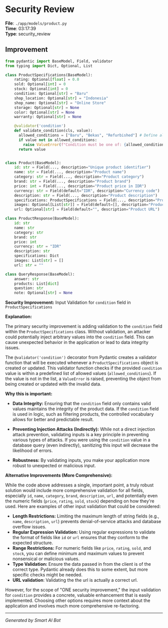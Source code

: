 # Security Review

**File**: `./app/models/product.py`  
**Time**: 03:17:39  
**Type**: security_review

## Improvement

```python
from pydantic import BaseModel, Field, validator
from typing import Dict, Optional, List

class ProductSpecifications(BaseModel):
    rating: Optional[float] = 0.0
    sold: Optional[int] = 0
    stock: Optional[int] = 0
    condition: Optional[str] = "Baru"
    shop_location: Optional[str] = "Indonesia"
    shop_name: Optional[str] = "Online Store"
    storage: Optional[str] = None
    color: Optional[str] = None
    warranty: Optional[str] = None

    @validator('condition')
    def validate_condition(cls, value):
      allowed_conditions = ["Baru", "Bekas", "Refurbished"] # Define allowed values
      if value not in allowed_conditions:
        raise ValueError(f"Condition must be one of: {allowed_conditions}")
      return value


class Product(BaseModel):
    id: str = Field(..., description="Unique product identifier")
    name: str = Field(..., description="Product name")
    category: str = Field(..., description="Product category")
    brand: str = Field(..., description="Product brand")
    price: int = Field(..., description="Product price in IDR")
    currency: str = Field(default="IDR", description="Currency code")
    description: str = Field(..., description="Product description")
    specifications: ProductSpecifications = Field(..., description="Product specifications")
    images: Optional[List[str]] = Field(default=[], description="Product images")
    url: Optional[str] = Field(default="", description="Product URL")

class ProductResponse(BaseModel):
    id: str
    name: str
    category: str
    brand: str
    price: int
    currency: str = "IDR"
    description: str
    specifications: Dict
    images: List[str] = []
    url: str = ""

class QueryResponse(BaseModel):
    answer: str
    products: List[dict]
    question: str
    note: Optional[str] = None

```

**Security Improvement:**  Input Validation for `condition` field in `ProductSpecifications`

**Explanation:**

The primary security improvement is adding validation to the `condition` field within the `ProductSpecifications` class.  Without validation, an attacker could potentially inject arbitrary values into the `condition` field.  This can cause unexpected behavior in the application or lead to data integrity issues.

The `@validator('condition')` decorator from Pydantic creates a validator function that will be executed whenever a `ProductSpecifications` object is created or updated. This validator function checks if the provided `condition` value is within a predefined list of allowed values (`allowed_conditions`). If the value is not in the list, a `ValueError` is raised, preventing the object from being created or updated with the invalid data.

**Why this is important:**

*   **Data Integrity:**  Ensuring that the `condition` field only contains valid values maintains the integrity of the product data.  If the `condition` field is used in logic, such as filtering products, the controlled vocabulary allows for better and predictable result.

*   **Preventing Injection Attacks (Indirectly):**  While not a direct injection attack prevention, validating inputs is a key principle in preventing various types of attacks.  If you were using the `condition` value in a database query (even indirectly), sanitizing this input will decrease the likelihood of errors.

*   **Robustness:** By validating inputs, you make your application more robust to unexpected or malicious input.

**Alternative Improvements (More Comprehensive):**

While the code above addresses a single, important point, a truly robust solution would include more comprehensive validation for all fields, especially `id`, `name`, `category`, `brand`, `description`, `url`, and potentially even the numeric fields (`price`, `rating`, `sold`, `stock`) depending on how they're used. Here are examples of other input validation that could be considered:

*   **Length Restrictions:**  Limiting the maximum length of string fields (e.g., `name`, `description`, `url`) prevents denial-of-service attacks and database overflow issues.
*   **Regular Expression Validation:**  Using regular expressions to validate the format of fields like `id` or `url` ensures that they conform to the expected structure.
*   **Range Restrictions:** For numeric fields like `price`, `rating`, `sold`, and `stock`, you can define minimum and maximum values to prevent nonsensical or malicious values.
*   **Type Validation:** Ensure the data passed in from the client is of the correct type. Pydantic already does this to some extent, but more specific checks might be needed.
*   **URL validation**: Validating the the url is actually a correct url.

However, for the scope of "ONE security improvement," the input validation for `condition` provides a concrete, valuable enhancement that is easily implemented.  Choosing other options requires more context about the application and involves much more comprehensive re-factoring.

---
*Generated by Smart AI Bot*

